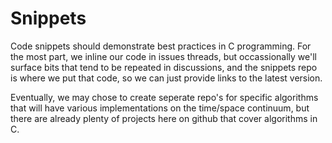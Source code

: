 # Snippets
Code snippets should demonstrate best practices in C programming. For the most part, we inline our code in issues threads, but occassionally we'll surface bits that tend to be repeated in discussions, and the snippets repo is where we put that code, so we can just provide links to the latest version.

Eventually, we may chose to create seperate repo's for specific algorithms that will have various implementations on the time/space continuum, but there are already plenty of projects here on github that cover algorithms in C.
